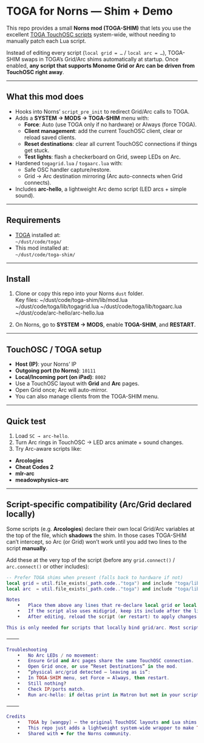 # TOGA for Norns — Shim + Demo

This repo provides a small **Norns mod (TOGA-SHIM)** that lets you use the excellent [TOGA TouchOSC scripts](https://github.com/wangpy/toga) system-wide, without needing to manually patch each Lua script.

Instead of editing every script (`local grid = …` / `local arc = …`), TOGA-SHIM swaps in TOGA’s Grid/Arc shims automatically at startup. Once enabled, **any script that supports Monome Grid or Arc can be driven from TouchOSC right away**.

---

## What this mod does

- Hooks into Norns’ `script_pre_init` to redirect Grid/Arc calls to TOGA.
- Adds a **SYSTEM → MODS → TOGA-SHIM** menu with:
  - **Force**: Auto (use TOGA only if no hardware) or Always (force TOGA).
  - **Client management**: add the current TouchOSC client, clear or reload saved clients.
  - **Reset destinations**: clear all current TouchOSC connections if things get stuck.
  - **Test lights**: flash a checkerboard on Grid, sweep LEDs on Arc.
- Hardened `togagrid.lua` / `togaarc.lua` with:
  - Safe OSC handler capture/restore.
  - Grid → Arc destination mirroring (Arc auto-connects when Grid connects).
- Includes **arc-hello**, a lightweight Arc demo script (LED arcs + simple sound).

---

## Requirements

- [TOGA](https://github.com/wangpy/toga) installed at:  
  `~/dust/code/toga/`
- This mod installed at:  
  `~/dust/code/toga-shim/`

---

## Install

1. Clone or copy this repo into your Norns `dust` folder.  
   Key files:
~/dust/code/toga-shim/lib/mod.lua
~/dust/code/toga/lib/togagrid.lua
~/dust/code/toga/lib/togaarc.lua
~/dust/code/arc-hello/arc-hello.lua

2. On Norns, go to **SYSTEM → MODS**, enable **TOGA-SHIM**, and **RESTART**.

---

## TouchOSC / TOGA setup

- **Host (IP)**: your Norns’ IP  
- **Outgoing port (to Norns)**: `10111`  
- **Local/Incoming port (on iPad)**: `8002`  
- Use a TouchOSC layout with **Grid** and **Arc** pages.  
- Open Grid once; Arc will auto-mirror.  
- You can also manage clients from the TOGA-SHIM menu.

---

## Quick test

1. Load `SC → arc-hello`.  
2. Turn Arc rings in TouchOSC → LED arcs animate + sound changes.  
3. Try Arc-aware scripts like:  
- **Arcologies**  
- **Cheat Codes 2**  
- **mlr-arc**  
- **meadowphysics-arc**

---

## Script-specific compatibility (Arc/Grid declared locally)

Some scripts (e.g. **Arcologies**) declare their own local Grid/Arc variables at the top of the file, which **shadows** the shim. In those cases TOGA-SHIM can’t intercept, so Arc (or Grid) won’t work until you add two lines to the script **manually**.

Add these at the very top of the script (before any `grid.connect()` / `arc.connect()` or other includes):

```lua
-- Prefer TOGA shims when present (falls back to hardware if not)
local grid = util.file_exists(_path.code.."toga") and include "toga/lib/togagrid" or grid
local arc  = util.file_exists(_path.code.."toga") and include "toga/lib/togaarc"  or arc

Notes
	•	Place them above any lines that re-declare local grid or local arc, and before any connect() calls.
	•	If the script also uses midigrid, keep its include after the lines above, or let midigrid handle Grid and use the TOGA Arc line only.
	•	After editing, reload the script (or restart) to apply changes.

This is only needed for scripts that locally bind grid/arc. Most scripts work system-wide with TOGA-SHIM without any edits.

⸻

Troubleshooting
	•	No Arc LEDs / no movement:
	•	Ensure Grid and Arc pages share the same TouchOSC connection.
	•	Open Grid once, or use “Reset Destinations” in the mod.
	•	“physical arc/grid detected — leaving as is”:
	•	In TOGA-SHIM menu, set Force → Always, then restart.
	•	Still nothing?
	•	Check IP/ports match.
	•	Run arc-hello: if deltas print in Matron but not in your script, that script may require an Arc page/mode.

⸻

Credits
	•	TOGA by [wangpy] — the original TouchOSC layouts and Lua shims for Grid/Arc emulation.
	•	This repo just adds a lightweight system-wide wrapper to make TOGA easier in everyday Norns use.
	•	Shared with ❤️ for the Norns community.

